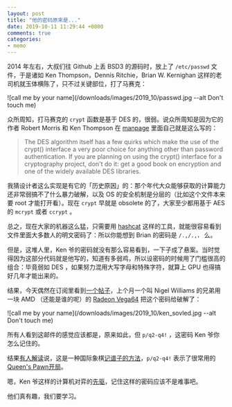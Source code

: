 ```yaml
---
layout: post
title: "他的密码原来是..."
date: 2019-10-11 11:29:44 +0800
comments: true
categories:
- memo
---
```


2014 年左右，大叔们往 Github 上丢 BSD3 的源码时，放上了 `/etc/passwd` 文件，于是诸如 Ken Thompson，Dennis Ritchie，Brian W. Kernighan 这样的老司机就玉体横陈了，只不过关键部位，打了马赛克：

![call me by your name](/downloads/images/2019_10/passwd.jpg --alt Don't touch me)

众所周知，打马赛克的 `crypt` 函数是基于 DES 的，很弱。说众所周知是因为它的作者 Robert Morris 和 Ken Thompson 在 [manpage](http://man7.org/linux/man-pages/man3/crypt.3.html) 里面自己就是这么写的：

> The DES algorithm itself has a few quirks which make the use of the crypt() interface a very poor choice for anything other than password authentication. If you are planning on using the crypt() interface for a cryptography project, don't do it: get a good book on encryption and one of the widely available DES libraries.

我猜设计者这么实现是有它的「历史原因」的：那个年代大众能够获取的计算能力还非常弱搞不了什么暴力破解，以及 OS 的安全机制是分层的（比如这个文件本来要 root 才能打开看）。现在 `crypt` 早就是 obsolete 的了，大家至少都用基于 AES 的 `mcrypt` 或者 `ccrypt` 。

总之，现在大家的机器这么猛，只需要用 [hashcat](https://hashcat.net/wiki/) 这样的工具，就能很容易看到文件里面大多数人的明文密码了：所以你能想到 Brian 的密码是 `/.,/.,，` 么。

但是，这堆人里，Ken 爷的密码就没有那么容易看到，一下子成了悬案。当时觉得因为这部分代码就是他写的，知道有多弱鸡，所以设密码的时候用了门槛很高的组合：毕竟弱如 DES ，如果努力混用大写字母和特殊字符，就算上 GPU 也得搞好几年才能出来的。

结果，今天偶然在订阅里看到[一个帖子](https://inbox.vuxu.org/tuhs/CACCFpdx_6oeyNkgH_5jgfxbxWbZ6VtOXQNKOsonHPF2=747ZOw@mail.gmail.com/)，上个月一个叫 Nigel Williams 的兄弟用一块 AMD （还能是谁的呢）的 [Radeon Vega64](https://www.amd.com/en/products/graphics/radeon-rx-vega-64) 把这个密码给破解了：

![call me by your name](/downloads/images/2019_10/ken_sovled.jpg --alt Don't touch me)

所有人看到这邮件的感觉应该都是，原来如此，但 `p/q2-q4!` ，这密码 Ken 爷你怎么记住的。

结果[有人解读](https://www.theregister.co.uk/2019/10/09/ken_thompsons_old_unix_password_cracked/)说，这是一种国际象棋[记谱子的方法](https://en.wikipedia.org/wiki/Descriptive_notation)，`p/q2-q4!` 表示了很常用的[Queen's Pawn开局](https://en.wikibooks.org/wiki/Chess_Opening_Theory/1._d4)。

嗯，Ken 爷这样的计算机对弈的[先驱](https://www.chessprogramming.org/index.php?title=Ken_Thompson)，记住这样的密码应该不是难事吧。

他们真有趣，我们要学习。
